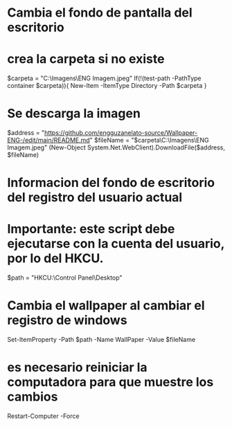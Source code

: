 # Cambia el fondo de pantalla del escritorio

# crea la carpeta si no existe
$carpeta = "C:\Imagens\ENG Imagem.jpeg"
If(!(test-path -PathType container $carpeta)){
  New-Item -ItemType Directory -Path $carpeta
}
# Se descarga la imagen
$address = "https://github.com/engguzanelato-source/Wallpaper-ENG-/edit/main/README.md"
$fileName = "$carpeta\C:\Imagens\ENG Imagem.jpeg"
(New-Object System.Net.WebClient).DownloadFile($address, $fileName)

# Informacion del fondo de escritorio del registro del usuario actual
# Importante: este script debe ejecutarse con la cuenta del usuario, por lo del HKCU.
$path = "HKCU:\Control Panel\Desktop"

# Cambia el wallpaper al cambiar el registro de windows
Set-ItemProperty -Path $path -Name WallPaper -Value $fileName

# es necesario reiniciar la computadora para que muestre los cambios
Restart-Computer -Force
